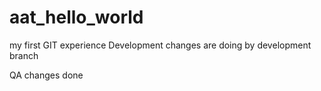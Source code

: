 # aat_hello_world
my first GIT experience
Development changes are doing by development branch


QA changes done
